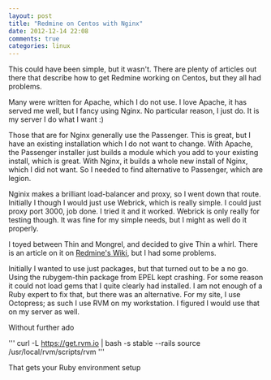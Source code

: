 ```yaml
---
layout: post
title: "Redmine on Centos with Nginx"
date: 2012-12-14 22:08
comments: true
categories: linux
---
```

This could have been simple, but it wasn't. There are plenty of articles out there that describe how to get Redmine working on Centos, but they all had problems.

Many were written for Apache, which I do not use. I love Apache, it has served me well, but I fancy using Nginx. No particular reason, I just do. It is my server I do what I want :)
<!-- more -->

Those that are for Nginx generally use the Passenger. This is great, but I have an existing installation which I do not want to change. With Apache, the Passenger installer just builds a module which you add to your existing install, which is great. With Nginx, it builds a whole new install of Nginx, which I did not want. So I needed to find alternative to Passenger, which are legion.

Nginix makes a brilliant load-balancer and proxy, so I went down that route. Initially I though I would just use Webrick, which is really simple. I could just proxy port 3000, job done. I tried it and it worked. Webrick is only really for testing though. It was fine for my simple needs, but I might as well do it properly.

I toyed between Thin and Mongrel, and decided to give Thin a whirl. There is an article on it on [Redmine's Wiki](http://www.redmine.org/projects/redmine/wiki/HowTo_configure_Nginx_to_run_Redmine), but I had some problems.

Initially I wanted to use just packages, but that turned out to be a no go. Using the rubygem-thin package from EPEL kept crashing. For some reason it could not load gems that I quite clearly had installed. I am not enough of a Ruby expert to fix that, but there was an alternative. For my site, I use Octopress; as such I use RVM on my workstation. I figured I would use that on my server as well.

Without further ado

'''
curl -L https://get.rvm.io | bash -s stable --rails
source /usr/local/rvm/scripts/rvm
'''

That gets your Ruby environment setup


